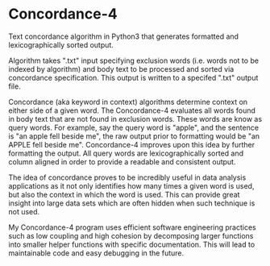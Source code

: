 # Concordance-4
Text concordance algorithm in Python3 that generates formatted and lexicographically sorted output.

Algorithm takes ".txt" input specifying exclusion words (i.e. words not to be indexed by algorithm) and body text to be processed and sorted via concordance specification. This output is written to a specifed ".txt" output file.

Concordance (aka keyword in context) algorithms determine context on either side of a given word. The Concordance-4 evaluates all words found in body text that are not found in exclusion words. These words are know as query words. For example, say the query word is "apple", and the sentence is "an apple fell beside me", the raw output prior to formatting would be "an APPLE fell beside me". Concordance-4 improves upon this idea by further formatting the output. All query words are lexicographically sorted and column aligned in order to provide a readable and consistent output.

The idea of concordance proves to be incredibly useful in data analysis applications as it not only identifies how many times a given word is used, but also the context in which the word is used. This can provide great insight into large data sets which are often hidden when such technique is not used.

My Concordance-4 program uses efficient software engineering practices such as low coupling and high cohesion by decomposing larger functions into smaller helper functions with specific documentation. This will lead to maintainable code and easy debugging in the future.
